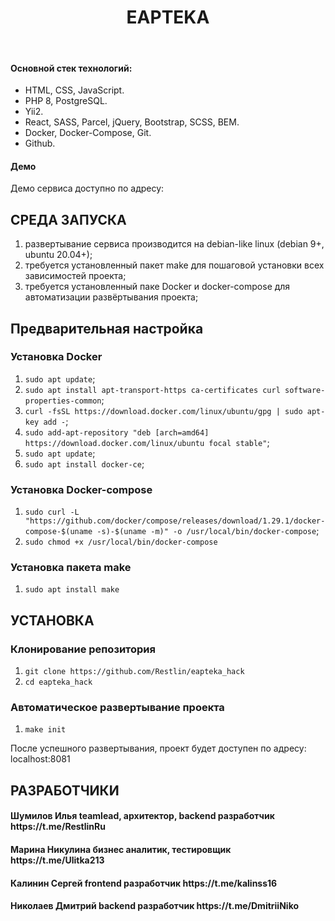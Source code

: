 <p align="center">
    <h1 align="center">EAPTEKA</h1>
    <br>
</p>

<h4>Основной стек технологий:</h4>
<ul>
	<li>HTML, CSS, JavaScript.</li>
	<li>PHP 8, PostgreSQL.</li>
	<li>Yii2.</li>
  	<li>React, SASS, Parcel, jQuery, Bootstrap, SCSS, BEM.</li>
	<li>Docker, Docker-Compose, Git.</li>
	<li>Github.</li>
 </ul>
 
<h4>Демо</h4>
<p>Демо сервиса доступно по адресу:  </p>

СРЕДА ЗАПУСКА
------------
1) развертывание сервиса производится на debian-like linux (debian 9+, ubuntu 20.04+);
2) требуется установленный пакет make для пошаговой установки всех зависимостей проекта;
3) требуется установленный паке Docker и docker-compose для автоматизации развёртывания проекта;

Предварительная настройка
------------
### Установка Docker
1) `sudo apt update`;
2) `sudo apt install apt-transport-https ca-certificates curl software-properties-common`;
3) `curl -fsSL https://download.docker.com/linux/ubuntu/gpg | sudo apt-key add -`;
4) `sudo add-apt-repository "deb [arch=amd64] https://download.docker.com/linux/ubuntu focal stable"`;
5) `sudo apt update`;
6) `sudo apt install docker-ce`;
### Установка Docker-compose
1) `sudo curl -L "https://github.com/docker/compose/releases/download/1.29.1/docker-compose-$(uname -s)-$(uname -m)" -o /usr/local/bin/docker-compose`;
2) `sudo chmod +x /usr/local/bin/docker-compose`
### Установка пакета make
1) `sudo apt install make`

УСТАНОВКА
------------
### Клонирование репозитория
1) `git clone https://github.com/Restlin/eapteka_hack`
2) `cd eapteka_hack`
### Автоматическое развертывание проекта
1) `make init`

После успешного развертывания, проект будет доступен по адресу: localhost:8081

РАЗРАБОТЧИКИ
------------
<h4>Шумилов Илья teamlead, архитектор, backend разработчик https://t.me/RestlinRu </h4>
<h4>Марина Никулина бизнес аналитик, тестировщик https://t.me/Ulitka213 </h4>
<h4>Калинин Сергей frontend разработчик https://t.me/kalinss16 </h4>
<h4>Николаев Дмитрий backend разработчик https://t.me/DmitriiNiko </h4>

